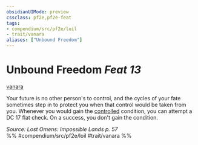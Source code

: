 ```yaml
---
obsidianUIMode: preview
cssclass: pf2e,pf2e-feat
tags:
- compendium/src/pf2e/loil
- trait/vanara
aliases: ["Unbound Freedom"]
---
```

# Unbound Freedom  *Feat 13*  
[vanara](../../rules/traits/vanara-loil.md)  


Your future is no other person's to control, and the cycles of your fate sometimes step in to protect you when that control would be taken from you. Whenever you would gain the [controlled](../../rules/conditions.md#Controlled) condition, you can attempt a DC 17 flat check. On a success, you don't gain the condition.

*Source: Lost Omens: Impossible Lands p. 57*  
%% #compendium/src/pf2e/loil #trait/vanara %%